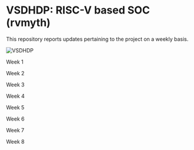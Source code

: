 # VSDHDP: RISC-V based SOC (rvmyth)

This repository reports updates pertaining to the project on a weekly basis.

![VSDHDP](../main/vsdhdp-1.PNG)

Week 1

Week 2

Week 3

Week 4

Week 5

Week 6

Week 7

Week 8
